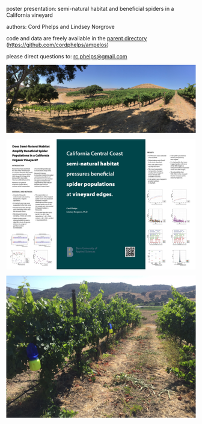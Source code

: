 
poster presentation: semi-natural habitat and beneficial spiders in a California vineyard

authors: Cord Phelps and Lindsey Norgrove

code and data are freely available in the [parent directory](https://github.com/cordphelps/ampelos) (https://github.com/cordphelps/ampelos)

please direct questions to: rc.phelps@gmail.com


![landscape](../photos/landscapeOak.JPG)


![landscape](./posters/posterWeb.jpg)


![landscape](../photos/trapSequence.JPG)

